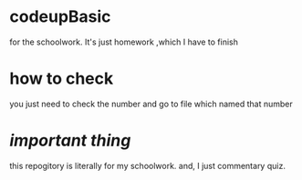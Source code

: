 # codeupBasic
for the schoolwork. It's just homework ,which I have to finish

# how to check
you just need to check the number and go to file which named that number

# *important thing*
this repogitory is literally for my schoolwork.
and, I just commentary quiz.
